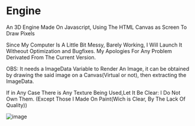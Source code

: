 # Engine
An 3D Engine Made On Javascript, Using The HTML Canvas as Screen To Draw Pixels

Since My Computer Is A Little Bit Messy, Barely Working, I Will Launch It Witheout Optimization and Bugfixes.
My Apologies For Any Problem Derivated From The Current Version.

OBS: It needs a ImageData Variable to Render An Image, it can be obtained by drawing the said image on a Canvas(Virtual or not), then extracting the ImageData.

If in Any Case There is Any Texture Being Used,Let It Be Clear: I Do Not Own Them. (Except Those I Made On Paint(Wich is Clear, By The Lack Of Quality))

![image](https://user-images.githubusercontent.com/64809360/155222808-62ba9147-5d00-4d31-87ad-8c79cd955404.png)
